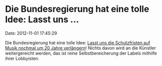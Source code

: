 Die Bundesregierung hat eine tolle Idee: Lasst uns \...
=======================================================

Date: 2012-11-01 17:45:29

Die Bundesregierung hat eine tolle Idee: [Lasst uns die Schutzfristen
auf Musik nochmal um 20 Jahre
verlängern](http://www.zeit.de/digital/internet/2012-11/musik-schutzdauer-leistungsschutzrecht)!
Nichts davon wird an die Künstler weitergereicht werden, das ist reine
Selbstbereicherung der Labels mithilfe ihrer Lobbyisten.
